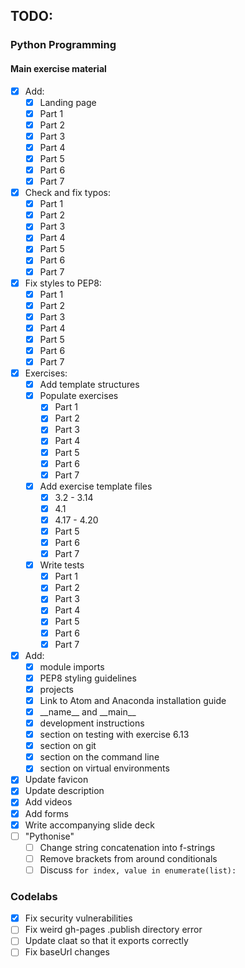 ## TODO:

### Python Programming

#### Main exercise material

- [x] Add:
    - [x] Landing page
    - [x] Part 1
    - [x] Part 2
    - [x] Part 3
    - [x] Part 4
    - [x] Part 5
    - [x] Part 6
    - [x] Part 7
- [x] Check and fix typos:
    - [x] Part 1
    - [x] Part 2
    - [x] Part 3
    - [x] Part 4
    - [x] Part 5
    - [x] Part 6
    - [x] Part 7
- [x] Fix styles to PEP8:
    - [x] Part 1
    - [x] Part 2
    - [x] Part 3
    - [x] Part 4
    - [x] Part 5
    - [x] Part 6
    - [x] Part 7
- [x] Exercises:
    - [x] Add template structures
    - [x] Populate exercises
        - [x] Part 1
        - [x] Part 2
        - [x] Part 3
        - [x] Part 4
        - [x] Part 5
        - [x] Part 6
        - [x] Part 7
    - [x] Add exercise template files
        - [x] 3.2 - 3.14
        - [x] 4.1
        - [x] 4.17 - 4.20
        - [x] Part 5
        - [x] Part 6
        - [x] Part 7
    - [x] Write tests
        - [x] Part 1
        - [x] Part 2
        - [x] Part 3
        - [x] Part 4
        - [x] Part 5
        - [x] Part 6
        - [x] Part 7
- [x] Add:
    - [x] module imports
    - [x] PEP8 styling guidelines
    - [x] projects
    - [x] Link to Atom and Anaconda installation guide
    - [x] \_\_name\_\_ and \_\_main\_\_
    - [x] development instructions
    - [x] section on testing with exercise 6.13
    - [x] section on git
    - [x] section on the command line
    - [x] section on virtual environments
- [x] Update favicon
- [x] Update description
- [x] Add videos
- [x] Add forms
- [x] Write accompanying slide deck
- [ ] "Pythonise"
    - [ ] Change string concatenation into f-strings
    - [ ] Remove brackets from around conditionals
    - [ ] Discuss `for index, value in enumerate(list):`

### Codelabs

- [x] Fix security vulnerabilities
- [ ] Fix weird gh-pages .publish directory error
- [ ] Update claat so that it exports correctly
- [ ] Fix baseUrl changes
